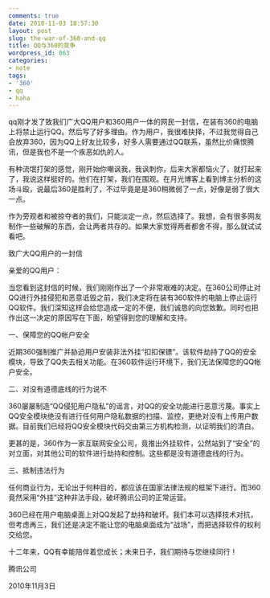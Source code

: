 ```yaml
---
comments: true
date: 2010-11-03 18:57:30
layout: post
slug: the-war-of-360-and-qq
title: QQ与360的竞争
wordpress_id: 863
categories:
- note
tags:
- '360'
- qq
- haha
---
```


qq刚才发了致我们广大QQ用户和360用户一体的网民一封信，在装有360的电脑上将禁止运行QQ。然后写了好多理由。作为用户，我很难抉择，不过我觉得自己会放弃360，因为QQ上好友比较多，好多人需要通过QQ联系，虽然比价痛恨腾讯，但是我也不是一个疾恶如仇的人。

有种流氓打架的感觉，刚开始你嘲讽我，我讽刺你，后来大家都恼火了，就打起来了，我说这样挺好的。他们在打架，我们在围观。在月光博客上看到博主分析的这场斗殴，说最后360是胜利了，不过毕竟是是360稍微弱了一点，好像是弱了很大一点。



作为旁观者和被掠夺者的我们，只能淡定一点，然后选择了。我想，会有很多网友制作一些破解的东西，会让两者共存的。如果大家觉得两者都舍不得，那么就试试看吧。



> 
致广大QQ用户的一封信

亲爱的QQ用户：

当您看到这封信的时候，我们刚刚作出了一个非常艰难的决定。在360公司停止对QQ进行外挂侵犯和恶意诋毁之前，我们决定将在装有360软件的电脑上停止运行QQ软件。我们深知这样会给您造成一定的不便，我们诚恳的向您致歉。同时也把作出这一决定的原因写在下面，盼望得到您的理解和支持。

一、保障您的QQ帐户安全

近期360强制推广并胁迫用户安装非法外挂“扣扣保镖”。该软件劫持了QQ的安全模块，导致了QQ失去相关功能。在360软件运行环境下，我们无法保障您的QQ帐户安全。

二、对没有道德底线的行为说不

360屡屡制造“QQ侵犯用户隐私”的谣言，对QQ的安全功能进行恶意污蔑。事实上QQ安全模块绝没有进行任何用户隐私数据的扫描、监控，更绝对没有上传用户数据。目前我们已经将QQ安全模块代码交由第三方机构检测，以证明我们的清白。

更甚的是，360作为一家互联网安全公司，竟推出外挂软件，公然站到了“安全”的对立面，对其他公司的软件进行劫持和控制。这些都是没有道德底线的行为。

三、抵制违法行为

任何商业行为，无论出于何种目的，都应该在国家法律法规的框架下进行。而360竟然采用“外挂”这种非法手段，破坏腾讯公司的正常运营。

360已经在用户电脑桌面上对QQ发起了劫持和破坏。我们本可以选择技术对抗，但考虑再三，我们还是决定不能让您的电脑桌面成为“战场”，而把选择软件的权利交给您。

十二年来，QQ有幸能陪伴着您成长；未来日子，我们期待与您继续同行！

腾讯公司

2010年11月3日

